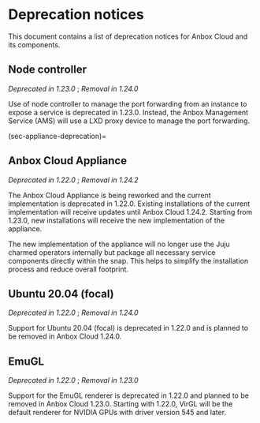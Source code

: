 # Deprecation notices

This document contains a list of deprecation notices for Anbox Cloud and its components.

## Node controller
*Deprecated in 1.23.0* ; *Removal in 1.24.0*

Use of node controller to manage the port forwarding from an instance to expose a service is deprecated in 1.23.0. Instead, the Anbox Management Service (AMS) will use a LXD proxy device to manage the port forwarding.

(sec-appliance-deprecation)=
## Anbox Cloud Appliance
*Deprecated in 1.22.0* ; *Removal in 1.24.2*

The Anbox Cloud Appliance is being reworked and the current implementation is deprecated in 1.22.0. Existing installations of the current implementation will receive updates until Anbox Cloud 1.24.2. Starting from 1.23.0, new installations will receive the new implementation of the appliance.

  The new implementation of the appliance will no longer use the Juju charmed operators internally but package all necessary service components directly within the snap. This helps to simplify the installation process and reduce overall footprint.

## Ubuntu 20.04 (focal)
*Deprecated in 1.22.0* ; *Removal in 1.24.0*

Support for Ubuntu 20.04 (focal) is deprecated in 1.22.0 and is planned to be removed in Anbox Cloud 1.24.0.

## EmuGL
*Deprecated in 1.22.0* ; *Removal in 1.23.0*

Support for the EmuGL renderer is deprecated in 1.22.0 and planned to be removed in Anbox Cloud 1.23.0. Starting with 1.22.0, VirGL will be the default renderer for NVIDIA GPUs with driver version 545 and later.
